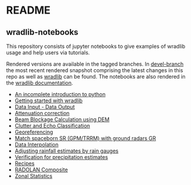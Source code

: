 # README #

## wradlib-notebooks ##

This repository consists of jupyter notebooks to give examples of wradlib usage and help users via tutorials.

Rendered versions are available in the tagged branches. In [devel-branch](https://github.com/wradlib/wradlib-notebooks/tree/devel) the most recent rendered snapshot comprising the latest changes in this repo as well as  [wradlib](https://github.com/wradlib/wradlib) can be found. The notebooks are also rendered in the [wradlib documentation](https://docs.wradlib.org/en/latest/).

- [An incomplete introduction to python](notebooks/python/learnpython.ipynb)
- [Getting started with wradlib](notebooks/basics/basics.ipynb)
- [Data Input - Data Output](notebooks/fileio.ipynb)
- [Attenuation correction](notebooks/attenuation/wradlib_attenuation.ipynb)
- [Beam Blockage Calculation using DEM](notebooks/beamblockage/wradlib_beamblock.ipynb)
- [Clutter and Echo Classification](notebooks/classify.ipynb)
- [Georeferencing](notebooks/georeferencing.ipynb)
- [Match spaceborn SR (GPM/TRRM) with ground radars GR](notebooks/match3d/wradlib_match_workflow.ipynb)
- [Data Interpolation](notebooks/interpolation/wradlib_ipol_example.ipynb)
- [Adjusting rainfall estimates by rain gauges](notebooks/multisensor/wradlib_adjust_example.ipynb)
- [Verification for precipitation estimates](notebooks/verification/wradlib_verify_example.ipynb)
- [Recipes](notebooks/recipes.ipynb)
- [RADOLAN Composite](notebooks/fileio/radolan.ipynb)
- [Zonal Statistics](notebooks/zonalstats/wradlib_zonalstats_classes.ipynb)
